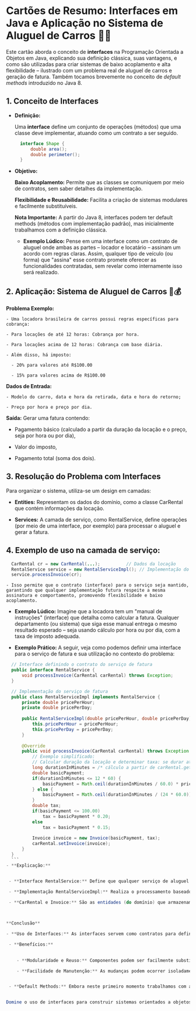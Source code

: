 # Cartões de Resumo: Interfaces em Java e Aplicação no Sistema de Aluguel de Carros 🚗📜

  Este cartão aborda o conceito de **interfaces** na Programação Orientada a Objetos em Java, explicando sua definição clássica, suas vantagens, e como são utilizadas para criar sistemas de baixo acoplamento e alta flexibilidade – ilustrado com um problema real de aluguel de carros e geração de fatura. Também tocamos brevemente no conceito de *default methods* introduzido no Java 8.


## 1. Conceito de Interfaces

  - **Definição:**
    
    Uma **interface** define um conjunto de operações (métodos) que uma classe deve implementar, atuando como um contrato a ser seguido.  
    ```java
      interface Shape {
          double area();
          double perimeter();
      }
    ```

- **Objetivo:**


    **Baixo Acoplamento:** Permite que as classes se comuniquem por meio de contratos, sem saber detalhes da implementação.

    **Flexibilidade e Reusabilidade:** Facilita a criação de sistemas modulares e facilmente substituíveis.

    **Nota Importante:** A partir do Java 8, interfaces podem ter default methods (métodos com implementação padrão), mas inicialmente trabalhamos com a definição clássica.


  - **Exemplo Lúdico:**
      Pense em uma interface como um contrato de aluguel onde ambas as partes – locador e locatário – assinam um acordo com regras claras. Assim, qualquer tipo de veículo (ou forma) que "assina" esse contrato promete oferecer as funcionalidades contratadas, sem revelar como internamente isso será realizado.


## 2. Aplicação: Sistema de Aluguel de Carros 🚗💰


  **Problema Exemplo:**
  
    - Uma locadora brasileira de carros possui regras específicas para cobrança:

    - Para locações de até 12 horas: Cobrança por hora.

    - Para locações acima de 12 horas: Cobrança com base diária.
    
    - Além disso, há imposto:

      - 20% para valores até R$100.00

      - 15% para valores acima de R$100.00



  **Dados de Entrada:**

    - Modelo do carro, data e hora da retirada, data e hora do retorno;

    - Preço por hora e preço por dia.



  **Saída:** Gerar uma fatura contendo:

  - Pagamento básico (calculado a partir da duração da locação e o preço, seja por hora ou por dia),

  - Valor do imposto,

  - Pagamento total (soma dos dois).


## 3. Resolução do Problema com Interfaces


  Para organizar o sistema, utiliza-se um design em camadas:

  - **Entities:** Representam os dados do domínio, como a classe CarRental que contém informações da locação.

  - **Services:** A camada de serviço, como RentalService, define operações (por meio de uma interface, por exemplo) para processar o aluguel e gerar a fatura.


## 4. Exemplo de uso na camada de serviço:

  ```java
    CarRental cr = new CarRental(...);          // Dados da locação
    RentalService service = new RentalServiceImpl(); // Implementação do serviço
    service.processInvoice(cr);
  ```

    - Isso permite que o contrato (interface) para o serviço seja mantido, garantindo que qualquer implementação futura respeite a mesma assinatura e comportamento, promovendo flexibilidade e baixo acoplamento.


  - **Exemplo Lúdico:**
    Imagine que a locadora tem um "manual de instruções" (interface) que detalha como calcular a fatura. Qualquer departamento (ou sistema) que siga esse manual entrega o mesmo resultado esperado – seja usando cálculo por hora ou por dia, com a taxa de imposto adequada.


  - **Exemplo Prático:**
    A seguir, veja como podemos definir uma interface para o serviço de fatura e sua utilização no contexto do problema:

  ```java
    // Interface definindo o contrato do serviço de fatura
    public interface RentalService {
        void processInvoice(CarRental carRental) throws Exception;
    }

    // Implementação do serviço de fatura
    public class RentalServiceImpl implements RentalService {
        private double pricePerHour;
        private double pricePerDay;
        
        public RentalServiceImpl(double pricePerHour, double pricePerDay) {
            this.pricePerHour = pricePerHour;
            this.pricePerDay = pricePerDay;
        }
        
        @Override
        public void processInvoice(CarRental carRental) throws Exception {
            // Exemplo simplificado:
            // Calcular duração da locação e determinar taxa: se durar até 12h, usa preço por hora, caso contrário, preço por dia.
            long durationInMinutes = /* cálculo a partir de carRental.getStart() e carRental.getFinish() */;
            double basicPayment;
            if(durationInMinutes <= 12 * 60) {
                basicPayment = Math.ceil(durationInMinutes / 60.0) * pricePerHour;
            } else {
                basicPayment = Math.ceil(durationInMinutes / (24 * 60.0)) * pricePerDay;
            }
            double tax;
            if(basicPayment <= 100.00)
                tax = basicPayment * 0.20;
            else
                tax = basicPayment * 0.15;
            
            Invoice invoice = new Invoice(basicPayment, tax);
            carRental.setInvoice(invoice);
        }
    }
    ```
  - **Explicação:**
  

   - **Interface RentalService:** Define que qualquer serviço de aluguel deve implementar o método processInvoice.

   - **Implementação RentalServiceImpl:** Realiza o processamento baseado na duração da locação e nos preços informados, atribuindo o imposto conforme as regras.
   
   - **CarRental e Invoice:** São as entidades (do domínio) que armazenam os dados da locação e da fatura, respectivamente.



**Conclusão**

  - **Uso de Interfaces:** As interfaces servem como contratos para definir operações que as classes devem implementar, garantindo baixa dependência entre componentes e alta flexibilidade no design do sistema.

   - **Benefícios:**

   
      - **Modularidade e Reuso:** Componentes podem ser facilmente substituídos, desde que implementem a mesma interface.

      - **Facilidade de Manutenção:** As mudanças podem ocorrer isoladamente nas implementações sem afetar o contrato.


   - **Default Methods:** Embora neste primeiro momento trabalhamos com a definição clássica de interfaces, a partir do Java 8, as interfaces podem incluir métodos com implementação padrão, ampliando ainda mais sua flexibilidade para evoluir sem quebrar contratos existentes.


Domine o uso de interfaces para construir sistemas orientados a objetos robustos e flexíveis, onde cada componente cumpre um contrato bem definido e facilita a manutenção e evolução do código! 😊🚀